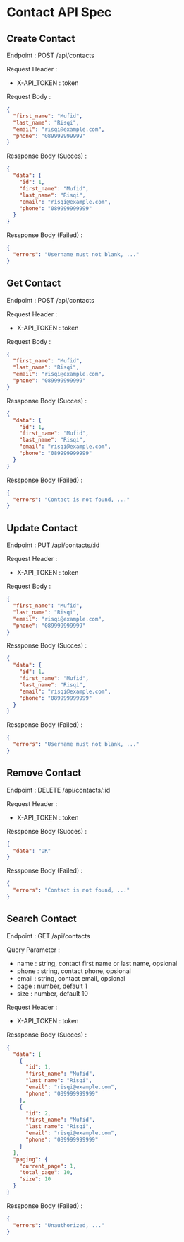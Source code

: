 # Contact API Spec

## Create Contact

Endpoint : POST /api/contacts

Request Header :

- X-API_TOKEN : token

Request Body :

```json
{
  "first_name": "Mufid",
  "last_name": "Risqi",
  "email": "risqi@example.com",
  "phone": "089999999999"
}
```

Ressponse Body (Succes) :

```json
{
  "data": {
    "id": 1,
    "first_name": "Mufid",
    "last_name": "Risqi",
    "email": "risqi@example.com",
    "phone": "089999999999"
  }
}
```

Ressponse Body (Failed) :

```json
{
  "errors": "Username must not blank, ..."
}
```

## Get Contact

Endpoint : POST /api/contacts

Request Header :

- X-API_TOKEN : token

Request Body :

```json
{
  "first_name": "Mufid",
  "last_name": "Risqi",
  "email": "risqi@example.com",
  "phone": "089999999999"
}
```

Ressponse Body (Succes) :

```json
{
  "data": {
    "id": 1,
    "first_name": "Mufid",
    "last_name": "Risqi",
    "email": "risqi@example.com",
    "phone": "089999999999"
  }
}
```

Ressponse Body (Failed) :

```json
{
  "errors": "Contact is not found, ..."
}
```

## Update Contact

Endpoint : PUT /api/contacts/:id

Request Header :

- X-API_TOKEN : token

Request Body :

```json
{
  "first_name": "Mufid",
  "last_name": "Risqi",
  "email": "risqi@example.com",
  "phone": "089999999999"
}
```

Ressponse Body (Succes) :

```json
{
  "data": {
    "id": 1,
    "first_name": "Mufid",
    "last_name": "Risqi",
    "email": "risqi@example.com",
    "phone": "089999999999"
  }
}
```

Ressponse Body (Failed) :

```json
{
  "errors": "Username must not blank, ..."
}
```

## Remove Contact

Endpoint : DELETE /api/contacts/:id

Request Header :

- X-API_TOKEN : token

Ressponse Body (Succes) :

```json
{
  "data": "OK"
}
```

Ressponse Body (Failed) :

```json
{
  "errors": "Contact is not found, ..."
}
```

## Search Contact

Endpoint : GET /api/contacts

Query Parameter :

- name : string, contact first name or last name, opsional
- phone : string, contact phone, opsional
- email : string, contact email, opsional
- page : number, default 1
- size : number, default 10

Request Header :

- X-API_TOKEN : token

Ressponse Body (Succes) :

```json
{
  "data": [
    {
      "id": 1,
      "first_name": "Mufid",
      "last_name": "Risqi",
      "email": "risqi@example.com",
      "phone": "089999999999"
    },
    {
      "id": 2,
      "first_name": "Mufid",
      "last_name": "Risqi",
      "email": "risqi@example.com",
      "phone": "089999999999"
    }
  ],
  "paging": {
    "current_page": 1,
    "total_page": 10,
    "size": 10
  }
}
```

Ressponse Body (Failed) :

```json
{
  "errors": "Unauthorized, ..."
}
```

